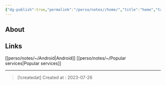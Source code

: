 ```yaml
---
{"dg-publish":true,"permalink":"/perso/notes//home/","title":"home","tags":["gardenEntry"]}
---
```



## About


## Links
[[perso/notes/~/Android\|Android]]
[[perso/notes/~/Popular services\|Popular services]]


---
> [!createdat] Created at : 2023-07-26